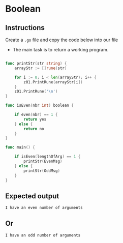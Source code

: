  # Boolean

## Instructions

Create a `.go` file and copy the code below into our file

- The main task is to return a working program.

```go

func printStr(str string) {
	arrayStr := []rune(str)

	for i := 0; i < len(arrayStr); i++ {
		z01.PrintRune(arrayStr[i])
	}
	z01.PrintRune('\n')
}

func isEven(nbr int) boolean {

	if even(nbr) == 1 {
		return yes
	} else {
		return no
	}
}

func main() {

	if isEven(lengthOfArg) == 1 {
		printStr(EvenMsg)
	} else {
		printStr(OddMsg)
	}
}
```

## Expected output
```go 
I have an even number of arguments
```
## Or
```go
I have an odd number of arguments
```